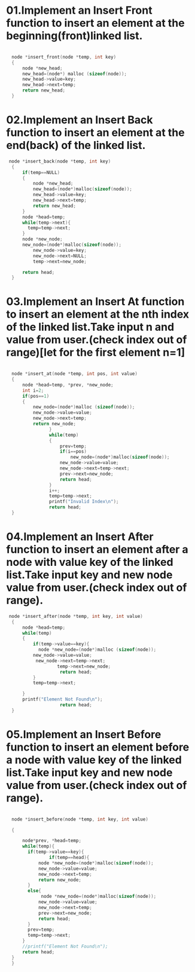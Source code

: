 # 01.Implement an Insert Front function to insert an element at the beginning(front)linked list. 

```C  

  node *insert_front(node *temp, int key)
  {
      node *new_head;
      new_head=(node*) malloc (sizeof(node));
      new_head->value=key;
      new_head->next=temp;
      return new_head;
  }
```

# 02.Implement an Insert Back function to insert an element at the end(back) of the linked list. 

```C
 node *insert_back(node *temp, int key)
  {
      if(temp==NULL)
      {
          node *new_head;
          new_head=(node*)malloc(sizeof(node));
          new_head->value=key;
          new_head->next=temp;
          return new_head;
      }
      node *head=temp;
      while(temp->next){
        temp=temp->next;
      }
      node *new_node;
      new_node=(node*)malloc(sizeof(node));
          new_node->value=key;
          new_node->next=NULL;
          temp->next=new_node;

      return head;
  }
```

# 03.Implement an Insert At function to insert an element at the nth index of the linked list.Take input n and value from user.(check index out of range)[let for the first element n=1]

```C

  node *insert_at(node *temp, int pos, int value)
  {
      node *head=temp, *prev, *new_node;
      int i=2;
      if(pos==1)
      {
          new_node=(node*)malloc (sizeof(node));
          new_node->value=value;
          new_node->next=temp;
          return new_node;
                }
                while(temp)
                {
                    prev=temp;
                    if(i==pos)
                        new_node=(node*)malloc(sizeof(node));
                    new_node->value=value;
                    new_node->next=temp->next;
                    prev->next=new_node;
                    return head;
                }
                i++;
                temp=temp->next;
                printf("Invalid Index\n");
                return head;
  }
```

# 04.Implement an Insert After function to insert an element after a node with value key of the linked list.Take input key and new node value from user.(check index out of range). 

```C 
 node *insert_after(node *temp, int key, int value)
  {
      node *head=temp;
      while(temp)
      {
          if(temp->value==key){
            node *new_node=(node*)malloc (sizeof(node));
          new_node->value=value;
           new_node->next=temp->next;
                   temp->next=new_node;
                    return head;
          }
          temp=temp->next;

      }
      printf("Element Not Found\n");
                    return head;
  }

```

# 05.Implement an Insert Before function to insert an element before a node with value key of the linked list.Take input key and new node value from user.(check index out of range). 

```C 

  node *insert_before(node *temp, int key, int value)

  {

      node*prev, *head=temp;
      while(temp){
        if(temp->value==key){
                if(temp==head){
            node *new_node=(node*)malloc(sizeof(node));
            new_node->value=value;
            new_node->next=temp;
            return new_node;
        }
        else{
             node *new_node=(node*)malloc(sizeof(node));
            new_node->value=value;
            new_node->next=temp;
            prev->next=new_node;
            return head;
        }
        prev=temp;
        temp=temp->next;
      }
      //printf("Element Not Found\n");
      return head;
  }
  }

```
